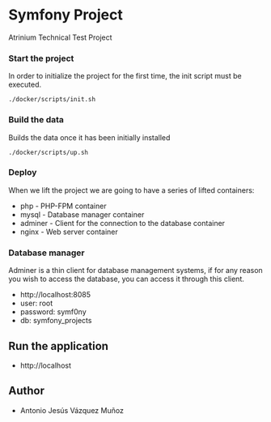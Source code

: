 # Symfony Project

Atrinium Technical Test Project

### Start the project

In order to initialize the project for the first time, the init script must be executed.

```
./docker/scripts/init.sh
```

### Build the data

Builds the data once it has been initially installed

```
./docker/scripts/up.sh
```

### Deploy

When we lift the project we are going to have a series of lifted containers:

- php - PHP-FPM container
- mysql - Database manager container
- adminer - Client for the connection to the database container
- nginx - Web server container

### Database manager

Adminer is a thin client for database management systems, if for any reason
you wish to access the database, you can access it through this client.

- http://localhost:8085
- user: root
- password: symf0ny
- db: symfony_projects

## Run the application

- http://localhost

## Author

- Antonio Jesús Vázquez Muñoz

